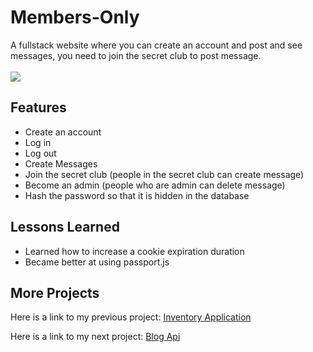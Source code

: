 <h1>Members-Only</h1>
A fullstack website where you can create an account and post and see messages, you need to join the secret club to post message.
</br></br><img src="https://github.com/user-attachments/assets/15d5326b-4b6f-45e1-93be-8583363e8c34">
<h2>Features</h2>
<ul>
  <li>Create an account</li>
  <li>Log in</li>
  <li>Log out</li>
  <li>Create Messages</li>
  <li>Join the secret club (people in the secret club can create message)</li>
  <li>Become an admin (people who are admin can delete message)</li>
  <li>Hash the password so that it is hidden in the database</li>
</ul>
<h2>Lessons Learned</h2>
<ul>
  <li>Learned how to increase a cookie expiration duration</li>
  <li>Became better at using passport.js</li>
</ul>
<h2>More Projects</h2>
<p>Here is a link to my previous project: <a href="https://github.com/Mustafa1908/inventory-application">Inventory Application</a></p>
<p>Here is a link to my next project: <a href="https://github.com/Mustafa1908/blog-api/tree/main
">Blog Api</a></p>

